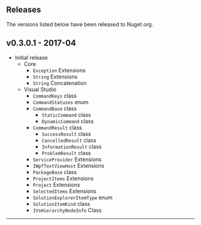 ## Releases

The versions listed below have been released to Nuget.org.

## v0.3.0.1 - 2017-04

- Initial release
  - Core
    - ```Exception``` Extensions
    - ```String``` Extensions
    - ```String``` Concatenation
  - Visual Studio
    - ```CommandKeys``` class
    - ```CommandStatuses``` enum
    - ```CommandBase``` class
      - ```StaticCommand``` class
      - ```DynamicCommand``` class
    - ```CommandResult``` class
      - ```SuccessResult``` class
      - ```CancelledResult``` class
      - ```InformationResult``` class
      - ```ProblemResult``` class
    - ```ServiceProvider``` Extensions
    - ```IWpfTextViewHost``` Extensions
    - ```PackageBase``` class
    - ```ProjectItems``` Extensions
    - ```Project``` Extensions
    - ```SelectedItems``` Extensions
    - ```SolutionExplorerItemType``` enum
    - ```SolutionItemKind``` class
    - ```IVsHierarchyNodeInfo``` Class

---

[development]: https://img.shields.io/vso/build/lumiinus/f216dc0e-1381-47f0-a1c5-fd85f180cded/8.svg
[production]: https://img.shields.io/appveyor/ci/luminous-software/luminous-code.svg
[github]: https://img.shields.io/github/tag/luminous-software/luminous-code.svg
